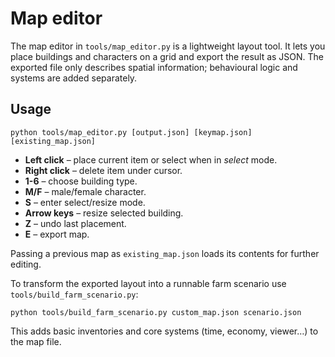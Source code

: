 # Map editor

The map editor in `tools/map_editor.py` is a lightweight layout tool. It lets you
place buildings and characters on a grid and export the result as JSON. The
exported file only describes spatial information; behavioural logic and systems
are added separately.

## Usage

```
python tools/map_editor.py [output.json] [keymap.json] [existing_map.json]
```

* **Left click** – place current item or select when in *select* mode.
* **Right click** – delete item under cursor.
* **1-6** – choose building type.
* **M/F** – male/female character.
* **S** – enter select/resize mode.
* **Arrow keys** – resize selected building.
* **Z** – undo last placement.
* **E** – export map.

Passing a previous map as `existing_map.json` loads its contents for further
editing.

To transform the exported layout into a runnable farm scenario use
`tools/build_farm_scenario.py`:

```
python tools/build_farm_scenario.py custom_map.json scenario.json
```

This adds basic inventories and core systems (time, economy, viewer…) to the
map file.
